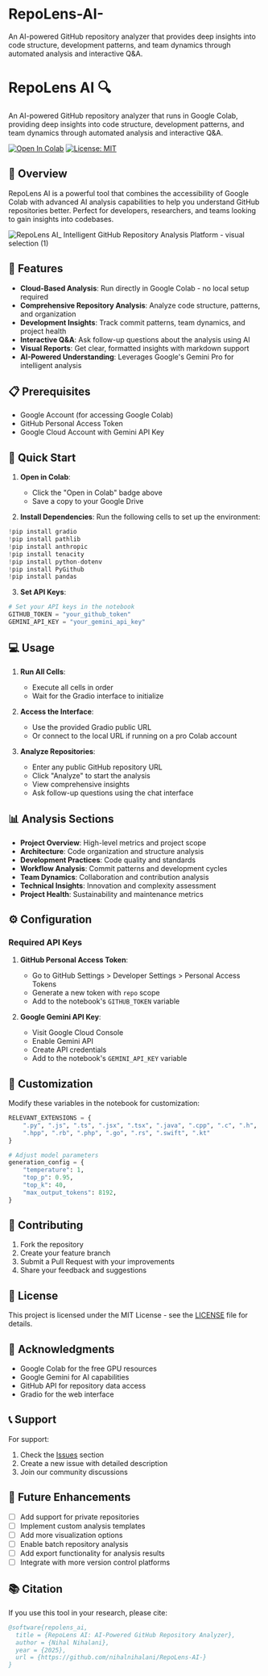 # RepoLens-AI-
An AI-powered GitHub repository analyzer that provides deep insights into code structure, development patterns, and team dynamics through automated analysis and interactive Q&amp;A.
# RepoLens AI 🔍

An AI-powered GitHub repository analyzer that runs in Google Colab, providing deep insights into code structure, development patterns, and team dynamics through automated analysis and interactive Q&A.

[![Open In Colab](https://colab.research.google.com/assets/colab-badge.svg)](https://colab.research.google.com/your-notebook-link)
[![License: MIT](https://img.shields.io/badge/License-MIT-yellow.svg)](https://opensource.org/licenses/MIT)

## 🌟 Overview

RepoLens AI is a powerful tool that combines the accessibility of Google Colab with advanced AI analysis capabilities to help you understand GitHub repositories better. Perfect for developers, researchers, and teams looking to gain insights into codebases.

![RepoLens AI_ Intelligent GitHub Repository Analysis Platform - visual selection (1)](https://github.com/user-attachments/assets/ce23bf11-c1c1-452c-b087-084ef73f35d5)




## 🚀 Features


- **Cloud-Based Analysis**: Run directly in Google Colab - no local setup required
- **Comprehensive Repository Analysis**: Analyze code structure, patterns, and organization
- **Development Insights**: Track commit patterns, team dynamics, and project health
- **Interactive Q&A**: Ask follow-up questions about the analysis using AI
- **Visual Reports**: Get clear, formatted insights with markdown support
- **AI-Powered Understanding**: Leverages Google's Gemini Pro for intelligent analysis

## 📋 Prerequisites

- Google Account (for accessing Google Colab)
- GitHub Personal Access Token
- Google Cloud Account with Gemini API Key

## 🚀 Quick Start

1. **Open in Colab**:
   - Click the "Open in Colab" badge above
   - Save a copy to your Google Drive

2. **Install Dependencies**:
   Run the following cells to set up the environment:
```python
!pip install gradio
!pip install pathlib
!pip install anthropic
!pip install tenacity
!pip install python-dotenv
!pip install PyGithub
!pip install pandas
```

3. **Set API Keys**:
```python
# Set your API keys in the notebook
GITHUB_TOKEN = "your_github_token"
GEMINI_API_KEY = "your_gemini_api_key"
```

## 💻 Usage

1. **Run All Cells**:
   - Execute all cells in order
   - Wait for the Gradio interface to initialize

2. **Access the Interface**:
   - Use the provided Gradio public URL
   - Or connect to the local URL if running on a pro Colab account

3. **Analyze Repositories**:
   - Enter any public GitHub repository URL
   - Click "Analyze" to start the analysis
   - View comprehensive insights
   - Ask follow-up questions using the chat interface

## 📊 Analysis Sections

- **Project Overview**: High-level metrics and project scope
- **Architecture**: Code organization and structure analysis
- **Development Practices**: Code quality and standards
- **Workflow Analysis**: Commit patterns and development cycles
- **Team Dynamics**: Collaboration and contribution analysis
- **Technical Insights**: Innovation and complexity assessment
- **Project Health**: Sustainability and maintenance metrics

## ⚙️ Configuration

### Required API Keys

1. **GitHub Personal Access Token**:
   - Go to GitHub Settings > Developer Settings > Personal Access Tokens
   - Generate a new token with `repo` scope
   - Add to the notebook's `GITHUB_TOKEN` variable

2. **Google Gemini API Key**:
   - Visit Google Cloud Console
   - Enable Gemini API
   - Create API credentials
   - Add to the notebook's `GEMINI_API_KEY` variable

## 🔧 Customization

Modify these variables in the notebook for customization:
```python
RELEVANT_EXTENSIONS = {
    ".py", ".js", ".ts", ".jsx", ".tsx", ".java", ".cpp", ".c", ".h",
    ".hpp", ".rb", ".php", ".go", ".rs", ".swift", ".kt"
}

# Adjust model parameters
generation_config = {
    "temperature": 1,
    "top_p": 0.95,
    "top_k": 40,
    "max_output_tokens": 8192,
}
```

## 🤝 Contributing

1. Fork the repository
2. Create your feature branch
3. Submit a Pull Request with your improvements
4. Share your feedback and suggestions

## 📝 License

This project is licensed under the MIT License - see the [LICENSE](LICENSE) file for details.

## 🙏 Acknowledgments

- Google Colab for the free GPU resources
- Google Gemini for AI capabilities
- GitHub API for repository data access
- Gradio for the web interface

## 📞 Support

For support:
1. Check the [Issues](https://github.com/yourusername/repolens-ai/issues) section
2. Create a new issue with detailed description
3. Join our community discussions

## 🔮 Future Enhancements

- [ ] Add support for private repositories
- [ ] Implement custom analysis templates
- [ ] Add more visualization options
- [ ] Enable batch repository analysis
- [ ] Add export functionality for analysis results
- [ ] Integrate with more version control platforms

## 📚 Citation

If you use this tool in your research, please cite:

```bibtex
@software{repolens_ai,
  title = {RepoLens AI: AI-Powered GitHub Repository Analyzer},
  author = {Nihal Nihalani},
  year = {2025},
  url = {https://github.com/nihalnihalani/RepoLens-AI-}
}
```
